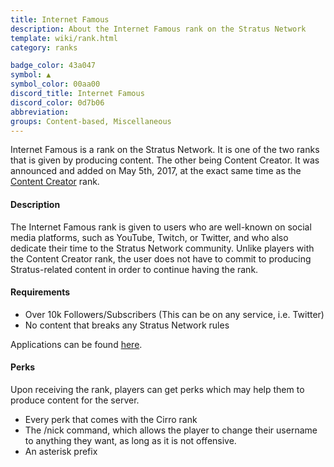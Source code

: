 ```yaml
---
title: Internet Famous
description: About the Internet Famous rank on the Stratus Network
template: wiki/rank.html
category: ranks

badge_color: 43a047
symbol: ▲
symbol_color: 00aa00
discord_title: Internet Famous
discord_color: 0d7b06
abbreviation: 
groups: Content-based, Miscellaneous
---
```


Internet Famous is a rank on the Stratus Network. It is one of the two ranks that is given by producing content. The other being Content Creator. It was announced and added on May 5th, 2017, at the exact same time as the [Content Creator](https://mcresourcepile.github.io/addon-project/wiki/ranks/contentcreator) rank.

#### Description

The Internet Famous rank is given to users who are well-known on social media platforms, such as YouTube, Twitch, or Twitter, and who also dedicate their time to the Stratus Network community. Unlike players with the Content Creator rank, the user does not have to commit to producing Stratus-related content in order to continue having the rank.

#### Requirements

- Over 10k Followers/Subscribers (This can be on any service, i.e. Twitter)
- No content that breaks any Stratus Network rules

Applications can be found [here](https://stratus.network/forums/59ac44fba2e3a9000100004c).

#### Perks

Upon receiving the rank, players can get perks which may help them to produce content for the server.

- Every perk that comes with the Cirro rank
- The /nick command, which allows the player to change their username to anything they want, as long as it is not offensive.
- An asterisk prefix
